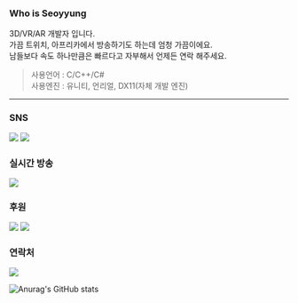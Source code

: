 ### Who is Seoyyung
3D/VR/AR 개발자 입니다.<br/>
가끔 트위치, 아프리카에서 방송하기도 하는데 엄청 가끔이에요.<br/>
남들보다 속도 하나만큼은 빠르다고 자부해서 언제든 연락 해주세요.<br/>
> 사용언어 : C/C++/C#<br/>
> 사용엔진 : 유니티, 언리얼, DX11(자체 개발 엔진)<br/>
----
### SNS
<a href="https://x.com/seoyyung15" target="_blank"><img src="https://img.shields.io/badge/Main-t?style=social&logo=x&logoColor=000000"/></a>
<a href="https://x.com/7kn15_c0s" target="_blank"><img src="https://img.shields.io/badge/Cosplay-t?style=social&logo=x&logoColor=000000"/></a>

### 실시간 방송
<a href="https://twitch.tv/seoyyung" target="_blank"><img src="https://img.shields.io/badge/Twitch-lightgrey?style=social&logo=twitch&logoColor=#9146FF"/></a>

### 후원
<a href="https://streamlabs.com/sl_id_1d777e74-c02b-3a16-93ed-ad57ffd4c01b/tip" target="_blank"><img src="https://img.shields.io/badge/Paypal-lightgrey?style=social&logo=paypal&logoColor=003087&labelColor=lightgrey"/></a>
<a href="https://toss.me/inseo15" target="_blank"><img src="https://img.shields.io/badge/Toss-lightgrey?style=social&logo=applepay&logoColor=#00B3E0"/></a>

### 연락처
<a href="mailto:official@seoyyung.com" target="_blank"><img src="https://img.shields.io/badge/official@seoyyung.com-lightgrey?style=social&logo=gmail&logoColor=#EA4335"/></a>

![Anurag's GitHub stats](https://github-readme-stats.vercel.app/api?username=sy-project&show_icons=true&theme=radical)
